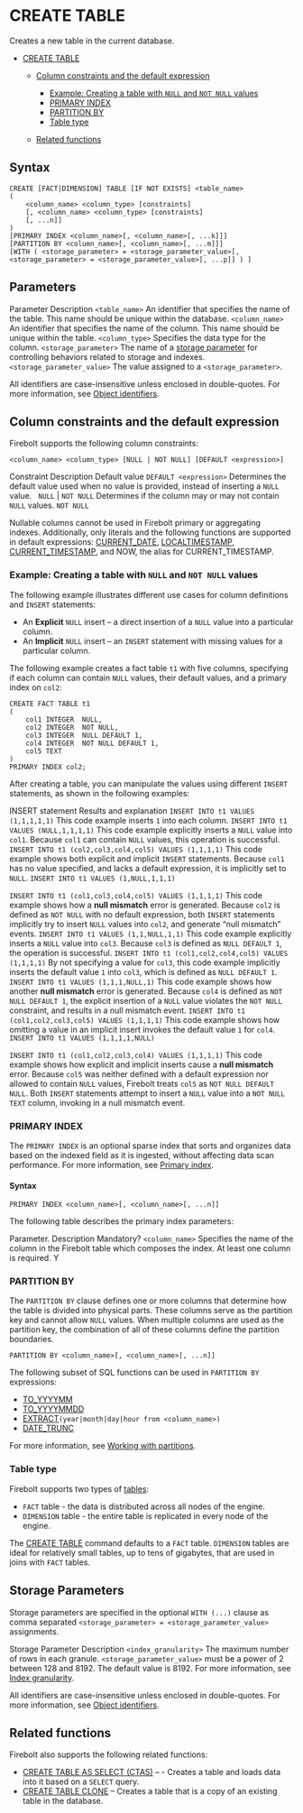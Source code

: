 # [](#create-table)CREATE TABLE

Creates a new table in the current database.

- [CREATE TABLE](#create-table)
  
  - [Column constraints and the default expression](#column-constraints-and-the-default-expression)
    
    - [Example: Creating a table with `NULL` and `NOT NULL` values](#example-creating-a-table-with-null-and-not-null-values)
    - [PRIMARY INDEX](#primary-index)
    - [PARTITION BY](#partition-by)
    - [Table type](#table-type)
  - [Related functions](#related-functions)

## [](#syntax)Syntax

```
CREATE [FACT|DIMENSION] TABLE [IF NOT EXISTS] <table_name>
(
    <column_name> <column_type> [constraints]
    [, <column_name> <column_type> [constraints]
    [, ...n]]
)
[PRIMARY INDEX <column_name>[, <column_name>[, ...k]]]
[PARTITION BY <column_name>[, <column_name>[, ...m]]]
[WITH ( <storage_parameter> = <storage_parameter_value>[, <storage_parameter> = <storage_parameter_value>[, ...p]] ) ]
```

## [](#parameters)Parameters

Parameter Description `<table_name>` An identifier that specifies the name of the table. This name should be unique within the database. `<column_name>` An identifier that specifies the name of the column. This name should be unique within the table. `<column_type>` Specifies the data type for the column. `<storage_parameter>` The name of a [storage parameter](#storage-parameters) for controlling behaviors related to storage and indexes. `<storage_parameter_value>` The value assigned to a `<storage_parameter>`.

All identifiers are case-insensitive unless enclosed in double-quotes. For more information, see [Object identifiers](/Reference/object-identifiers.html).

## [](#column-constraints-and-the-default-expression)Column constraints and the default expression

Firebolt supports the following column constraints:

```
<column_name> <column_type> [NULL | NOT NULL] [DEFAULT <expression>]
```

Constraint Description Default value `DEFAULT <expression>` Determines the default value used when no value is provided, instead of inserting a `NULL` value.   `NULL` | `NOT NULL` Determines if the column may or may not contain `NULL` values. `NOT NULL`

Nullable columns cannot be used in Firebolt primary or aggregating indexes. Additionally, only literals and the following functions are supported in default expressions: [CURRENT\_DATE](/sql_reference/functions-reference/date-and-time/current-date.html), [LOCALTIMESTAMP](/sql_reference/functions-reference/date-and-time/localtimestamp.html), [CURRENT\_TIMESTAMP](/sql_reference/functions-reference/date-and-time/current-timestamptz.html), and NOW, the alias for CURRENT\_TIMESTAMP.

### [](#example-creating-a-table-with-null-and-not-null-values)Example: Creating a table with `NULL` and `NOT NULL` values

The following example illustrates different use cases for column definitions and `INSERT` statements:

- An **Explicit** `NULL` insert – a direct insertion of a `NULL` value into a particular column.
- An **Implicit** `NULL` insert – an `INSERT` statement with missing values for a particular column.

The following example creates a fact table `t1` with five columns, specifying if each column can contain `NULL` values, their default values, and a primary index on `col2`:

```
CREATE FACT TABLE t1
(
    col1 INTEGER  NULL,
    col2 INTEGER  NOT NULL,
    col3 INTEGER  NULL DEFAULT 1,
    col4 INTEGER  NOT NULL DEFAULT 1,
    col5 TEXT
)
PRIMARY INDEX col2;
```

After creating a table, you can manipulate the values using different `INSERT` statements, as shown in the following examples:

INSERT statement Results and explanation `INSERT INTO t1 VALUES (1,1,1,1,1)` This code example inserts `1` into each column. `INSERT INTO t1 VALUES (NULL,1,1,1,1)` This code example explicitly inserts a `NULL` value into `col1`. Because `col1` can contain `NULL` values, this operation is successful. `INSERT INTO t1 (col2,col3,col4,col5) VALUES (1,1,1,1)` This code example shows both explicit and implicit `INSERT` statements. Because `col1` has no value specified, and lacks a default expression, it is implicitly set to `NULL`. `INSERT INTO t1 VALUES (1,NULL,1,1,1)`

`INSERT INTO t1 (col1,col3,col4,col5) VALUES (1,1,1,1)` This code example shows how a **null mismatch** error is generated. Because `col2` is defined as `NOT NULL` with no default expression, both `INSERT` statements implicitly try to insert `NULL` values into `col2`, and generate “null mismatch” events. `INSERT INTO t1 VALUES (1,1,NULL,1,1)` This code example explicitly inserts a `NULL` value into `col3`. Because `col3` is defined as `NULL DEFAULT 1`, the operation is successful. `INSERT INTO t1 (col1,col2,col4,col5) VALUES (1,1,1,1)` By not specifying a value for `col3`, this code example implicitly inserts the default value `1` into `col3`, which is defined as `NULL DEFAULT 1`. `INSERT INTO t1 VALUES (1,1,1,NULL,1)` This code example shows how another **null mismatch** error is generated. Because `col4` is defined as `NOT NULL DEFAULT 1`, the explicit insertion of a `NULL` value violates the `NOT NULL` constraint, and results in a null mismatch event. `INSERT INTO t1 (col1,col2,col3,col5) VALUES (1,1,1,1)` This code example shows how omitting a value in an implicit insert invokes the default value `1` for `col4`. `INSERT INTO t1 VALUES (1,1,1,1,NULL)`

`INSERT INTO t1 (col1,col2,col3,col4) VALUES (1,1,1,1)` This code example shows how explicit and implicit inserts cause a **null mismatch** error. Because `col5` was neither defined with a default expression nor allowed to contain `NULL` values, Firebolt treats `col5` as `NOT NULL DEFAULT NULL`. Both `INSERT` statements attempt to insert a `NULL` value into a `NOT NULL TEXT` column, invoking in a null mismatch event.

### [](#primary-index)PRIMARY INDEX

The `PRIMARY INDEX` is an optional sparse index that sorts and organizes data based on the indexed field as it is ingested, without affecting data scan performance. For more information, see [Primary index](/Overview/indexes/primary-index.html).

#### [](#syntax-1)Syntax

```
PRIMARY INDEX <column_name>[, <column_name>[, ...n]]
```

The following table describes the primary index parameters:

Parameter. Description Mandatory? `<column_name>` Specifies the name of the column in the Firebolt table which composes the index. At least one column is required. Y

### [](#partition-by)PARTITION BY

The `PARTITION BY` clause defines one or more columns that determine how the table is divided into physical parts. These columns serve as the partition key and cannot allow `NULL` values. When multiple columns are used as the partition key, the combination of all of these columns define the partition boundaries.

```
PARTITION BY <column_name>[, <column_name>[, ...n]]
```

The following subset of SQL functions can be used in `PARTITION BY` expressions:

- [TO\_YYYYMM](/sql_reference/functions-reference/date-and-time/to-yyyymm.html)
- [TO\_YYYYMMDD](/sql_reference/functions-reference/date-and-time/to-yyyymmdd.html)
- [EXTRACT](/sql_reference/functions-reference/date-and-time/extract.html)`(year|month|day|hour from <column_name>)`
- [DATE\_TRUNC](/sql_reference/functions-reference/date-and-time/date-trunc.html)

For more information, see [Working with partitions](/Overview/indexes/using-indexes.html#partitions-in-tables).

### [](#table-type)Table type

Firebolt supports two types of [tables](/Overview/indexes/using-indexes.html#tables):

- `FACT` table - the data is distributed across all nodes of the engine.
- `DIMENSION` table - the entire table is replicated in every node of the engine.

The [CREATE TABLE](/sql_reference/commands/data-definition/create-fact-dimension-table.html) command defaults to a `FACT` table. `DIMENSION` tables are ideal for relatively small tables, up to tens of gigabytes, that are used in joins with `FACT` tables.

## [](#storage-parameters)Storage Parameters

Storage parameters are specified in the optional `WITH (...)` clause as comma separated `<storage_parameter> = <storage_parameter_value>` assignments.

Storage Parameter Description `<index_granularity>` The maximum number of rows in each granule. `<storage_parameter_value>` must be a power of 2 between 128 and 8192. The default value is 8192. For more information, see [Index granularity](/Overview/indexes/primary-index.html#advanced-option-index-granularity).

All identifiers are case-insensitive unless enclosed in double-quotes. For more information, see [Object identifiers](/Reference/object-identifiers.html).

## [](#related-functions)Related functions

Firebolt also supports the following related functions:

- [CREATE TABLE AS SELECT (CTAS)](/sql_reference/commands/data-definition/create-fact-dimension-table-as-select.html) – - Creates a table and loads data into it based on a `SELECT` query.
- [CREATE TABLE CLONE](/sql_reference/commands/data-definition/) – Creates a table that is a copy of an existing table in the database.